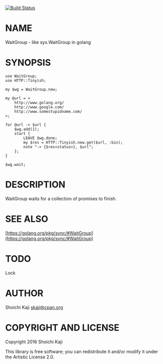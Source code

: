 [![Build Status](https://travis-ci.org/skaji/perl6-WaitGroup.svg?branch=master)](https://travis-ci.org/skaji/perl6-WaitGroup)

NAME
====

WaitGroup - like sys.WaitGroup in golang

SYNOPSIS
========

    use WaitGroup;
    use HTTP::Tinyish;

    my $wg = WaitGroup.new;

    my @url = <
        http://www.golang.org/
        http://www.google.com/
        http://www.somestupidname.com/
    >;

    for @url -> $url {
        $wg.add(1);
        start {
            LEAVE $wg.done;
            my $res = HTTP::Tinyish.new.get($url, :bin);
            note "-> {$res<status>}, $url";
        };
    }

    $wg.wait;

DESCRIPTION
===========

WaitGroup waits for a collection of promises to finish.

SEE ALSO
========

[https://golang.org/pkg/sync/#WaitGroup](https://golang.org/pkg/sync/#WaitGroup)

TODO
====

Lock

AUTHOR
======

Shoichi Kaji <skaji@cpan.org>

COPYRIGHT AND LICENSE
=====================

Copyright 2016 Shoichi Kaji

This library is free software; you can redistribute it and/or modify it under the Artistic License 2.0.
